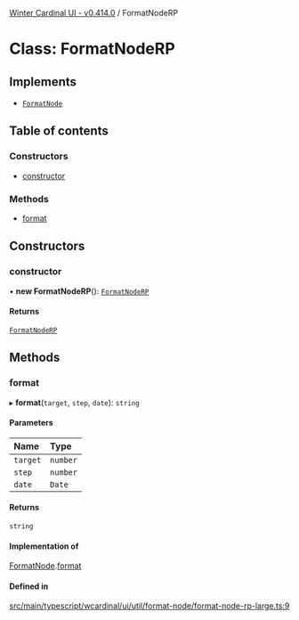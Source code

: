[Winter Cardinal UI - v0.414.0](../index.md) / FormatNodeRP

# Class: FormatNodeRP

## Implements

- [`FormatNode`](../interfaces/FormatNode.md)

## Table of contents

### Constructors

- [constructor](FormatNodeRP.md#constructor)

### Methods

- [format](FormatNodeRP.md#format)

## Constructors

### constructor

• **new FormatNodeRP**(): [`FormatNodeRP`](FormatNodeRP.md)

#### Returns

[`FormatNodeRP`](FormatNodeRP.md)

## Methods

### format

▸ **format**(`target`, `step`, `date`): `string`

#### Parameters

| Name | Type |
| :------ | :------ |
| `target` | `number` |
| `step` | `number` |
| `date` | `Date` |

#### Returns

`string`

#### Implementation of

[FormatNode](../interfaces/FormatNode.md).[format](../interfaces/FormatNode.md#format)

#### Defined in

[src/main/typescript/wcardinal/ui/util/format-node/format-node-rp-large.ts:9](https://github.com/winter-cardinal/winter-cardinal-ui/blob/v0.414.0/src/main/typescript/wcardinal/ui/util/format-node/format-node-rp-large.ts#L9)
